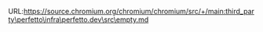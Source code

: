 URL:https://source.chromium.org/chromium/chromium/src/+/main:third_party\perfetto\infra\perfetto.dev\src\empty.md
